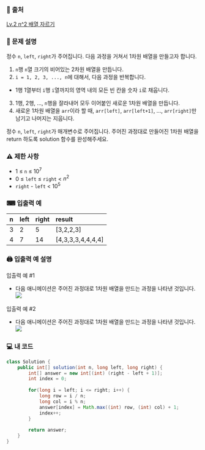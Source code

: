 ### 📌 출처
[Lv.2 n^2 배열 자르기](https://school.programmers.co.kr/learn/courses/30/lessons/87390)

### 📝 문제 설명

정수 `n`, `left`, `right`가 주어집니다. 다음 과정을 거쳐서 1차원 배열을 만들고자 합니다.

1. `n`행 `n`열 크기의 비어있는 2차원 배열을 만듭니다.
2. `i = 1, 2, 3, ..., n`에 대해서, 다음 과정을 반복합니다.
  - 1행 1열부터 `i`행 `i`열까지의 영역 내의 모든 빈 칸을 숫자 `i`로 채웁니다.
3. 1행, 2행, ..., `n`행을 잘라내어 모두 이어붙인 새로운 1차원 배열을 만듭니다.
4. 새로운 1차원 배열을 `arr`이라 할 때, `arr[left]`, `arr[left+1]`, ..., `arr[right]`만 남기고 나머지는 지웁니다.

정수 `n`, `left`, `right`가 매개변수로 주어집니다. 주어진 과정대로 만들어진 1차원 배열을 return 하도록 solution 함수를 완성해주세요.

### ⚠ 제한 사항
- 1 ≤ `n` ≤ $10^7$
- 0 ≤ `left` ≤ `right` < $n^2$
- `right` - `left` < $10^5$

### ⌨ 입출력 예
| n | left | right | result |
|:-|:-|:-|:-|
| 3 | 2 | 5 | [3,2,2,3] |
| 4 | 7 | 14 | [4,3,3,3,4,4,4,4] |




### 🖨 입출력 예 설명
입출력 예 #1
- 다음 애니메이션은 주어진 과정대로 1차원 배열을 만드는 과정을 나타낸 것입니다.
  ![](https://velog.velcdn.com/images/hoeseong123/post/6738cc28-47f7-4863-96ad-a7c6364c911e/image.gif)


입출력 예 #2
- 다음 애니메이션은 주어진 과정대로 1차원 배열을 만드는 과정을 나타낸 것입니다.
  ![](https://velog.velcdn.com/images/hoeseong123/post/ccbb37cb-005c-485e-99f3-68ef71113558/image.gif)


### 💻 내 코드
```java
class Solution {
    public int[] solution(int n, long left, long right) {
        int[] answer = new int[(int) (right - left + 1)];
        int index = 0;
        
        for(long i = left; i <= right; i++) {
            long row = i / n;
            long col = i % n;
            answer[index] = Math.max((int) row, (int) col) + 1;
            index++;
        }
        
        return answer;
    }
}
```